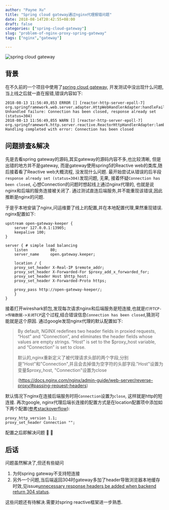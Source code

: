 ```yaml
---
author: "Payne Xu"
title: "Spring cloud gateway通过nginx代理报错问题"
date: 2018-08-14T20:42:55+08:00
draft: false
categories: ["spring-cloud-gateway"]
slug: "problem-of-nginx-proxy-spring-gateway"
tags: ["nginx","gateway"]

---
```


![spring cloud gateway](https://storage.blog.fliaping.com/18-8-14/26795044.jpg)

## 背景

在不久前的一个项目中使用了[spring cloud gateway](https://cloud.spring.io/spring-cloud-gateway/), 开发测试中没出现什么问题,当上线之后就一直在报错,错误内容如下:

<!--more-->

```
2018-08-13 11:56:49,853 ERROR [] [reactor-http-server-epoll-7] org.springframework.web.server.adapter.HttpWebHandlerAdapter:handleFailure:213 Unhandled failure: Connection has been closed, response already set (status=304)
2018-08-13 11:56:49,855 WARN [] [reactor-http-server-epoll-7] org.springframework.http.server.reactive.ReactorHttpHandlerAdapter:lambda$apply$0:76 Handling completed with error: Connection has been closed
```

## 问题排查&解决

先是去看spring gateway的源码,其实gateway的源码内容不多,也比较清晰, 但是出错的地方并不是gateway, 而是gateway使用spring5的Reactive web的类库,随后接着看了Reactive web大概流程, 没发现什么问题. 最开始尝试从错误的后半段`response already set (status=304)`发现问题, 无果, 接着怀疑`Connection has been closed`, 心想Connection的问题时想起线上通过nginx代理的, 也就是说nginx和后端的服务连接被关闭了. 通过测试直连后端服务,并不能重现该错误,因此推断是nginx的问题.

于是乎本地安装了nginx,问运维要了线上的配置,并在本地配置代理,果然重现错误. nginx配置如下:

```
upstream open-gateway-keeper {
    server 127.0.0.1:13905;
    keepalive 100;
}

server { # simple load balancing
    listen          80;
    server_name     open.gateway.keeper;

    location / {
	proxy_set_header X-Real-IP $remote_addr;
	proxy_set_header X-Forwarded-For $proxy_add_x_forwarded_for;
	proxy_set_header Host $http_host;
	proxy_set_header X-Forwarded-Proto https;

	proxy_pass http://open-gateway-keeper/;
    }
}
```

接着打开wireshark抓包,发现每次请求nginx和后端服务是短连接,也就是`打开TCP->传输数据->关闭TCP`这个过程,结合错误信息`Connection has been closed`,猜测可能就是这个原因. 通过google发现nginx代理的默认配置如下:

> By default, NGINX redefines two header fields in proxied requests, “Host” and “Connection”, and eliminates the header fields whose values are empty strings. “Host” is set to the $proxy_host variable, and “Connection” is set to close.
>
> 默认的,nginx重新定义了被代理请求头部的两个字段,分别是"Host"和"Connection",并且会去掉值为空字符的头部字段."Host"设置为变量$proxy_host, "Connection"设置为close
>
> (https://docs.nginx.com/nginx/admin-guide/web-server/reverse-proxy/#passing-request-headers)

默认情况下nginx在连接后端服务时将`Connection`设置为`close`, 这样就是http的短连接. 再次google, nginx代理后端长连接的配置方式是在location配置项中添加如下两个配置([参考stackoverflow](https://stackoverflow.com/questions/10395807/nginx-close-upstream-connection-after-request)):

```
proxy_http_version 1.1;
proxy_set_header Connection "";
```

配置之后即解决问题 🍓 🤩

## 后话

问题虽然解决了,但还有些疑问

1. 为何spring gateway不支持短连接
2. 另外一个问题,当后端返回304时gateway多加了header导致浏览器本地缓存时效,见issue[unnecessary response headers be added when backend return 304 status](https://github.com/spring-cloud/spring-cloud-gateway/issues/490).

这些问题还有待解决.需要对spring reactive框架进一步熟悉.